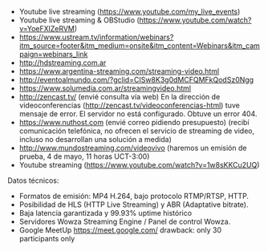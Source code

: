 * Youtube live streaming (https://www.youtube.com/my_live_events)
* Youtube live streaming & OBStudio (https://www.youtube.com/watch?v=YoeFXlZeRVM)
* [https://www.ustream.tv/information/webinars?itm_source=footer&itm_medium=onsite&itm_content=Webinars&itm_campaign=webinars_link
](https://www.ustream.tv/information/webinars?itm_source=footer&itm_medium=onsite&itm_content=Webinars&itm_campaign=webinars_link)
* http://hdstreaming.com.ar
* https://www.argentina-streaming.com/streaming-video.html
* http://eventoalmundo.com/?gclid=CISw8K3g0dMCFQMFkQodSz0Ngg
* https://www.solumedia.com.ar/streamingvideo.html
* http://zencast.tv/  (envié consulta vía web) En la dirección de videoconferencias (http://zencast.tv/videoconferencias-html) tuve mensaje de error. El servidor no está configurado. Obtuve un error 404.
* https://www.nuthost.com (envié correo pidiendo presupuesto) (recibí comunicación telefónica, no ofrecen el servicio de streaming de video, incluso no desarrollan una solución a medida)
* http://www.mundostreaming.com/videovivo  (haremos un emisión de prueba, 4 de mayo, 11 horas UCT-3:00)
* Youtube streaming (https://www.youtube.com/watch?v=1w8sKKCu2UQ)




Datos técnicos:
* Formatos de emisión: MP4 H.264, bajo protocolo RTMP/RTSP, HTTP.
* Posibilidad de HLS (HTTP Live Streaming) y ABR (Adaptative bitrate).
* Baja latencia garantizada y 99.93% uptime histórico
* Servidores Wowza Streaming Engine / Panel de control Wowza.
* Google MeetUp https://meet.google.com/  drawback: only 30 participants only

